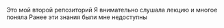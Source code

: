 Это мой второй репозиторий
Я внимательно слушала лекцию и многое поняла
Ранее эти знания были мне недоступны